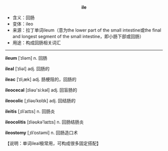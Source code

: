 
**<center>ile</center>**

- <span class="definition">含义：回肠</span>
- <span class="definition">变体：ileo</span>
- <span class="definition">来源：拉丁单词ileum（意为the lower part of the small intestine或the final and longest segment of the small intestine，即小肠下部或回肠）</span>
- <span class="definition">用途：构成回肠相关词汇</span>


---


<span class="vocabulary">**ileum**</span> [ˈɪliəm] n. 回肠

<span class="vocabulary">**ileal**</span> [ˈɪliəl] adj. 回肠的

<span class="vocabulary">**ileac**</span> [ˈɪliˌæk] adj. 肠梗阻的，回肠的

<span class="vocabulary">**ileocecal**</span> [ɪliəʊ'si:kəl] adj. 回盲肠的

<span class="vocabulary">**ileocolic**</span> [ˌɪliəʊˈkɒlɪk] adj. 回结肠的

<span class="vocabulary">**ileitis**</span> [ˌɪliˈaɪtɪs] n. 回肠炎

<span class="vocabulary">**ileocolitis**</span> [ɪliəʊkə'laɪtɪs] n. 回肠结肠炎

<span class="vocabulary">**ileostomy**</span> [ˌɪliˈɒstəmi] n. 回肠造口术

【说明：单词ileal极常用，可构成很多固定搭配】
